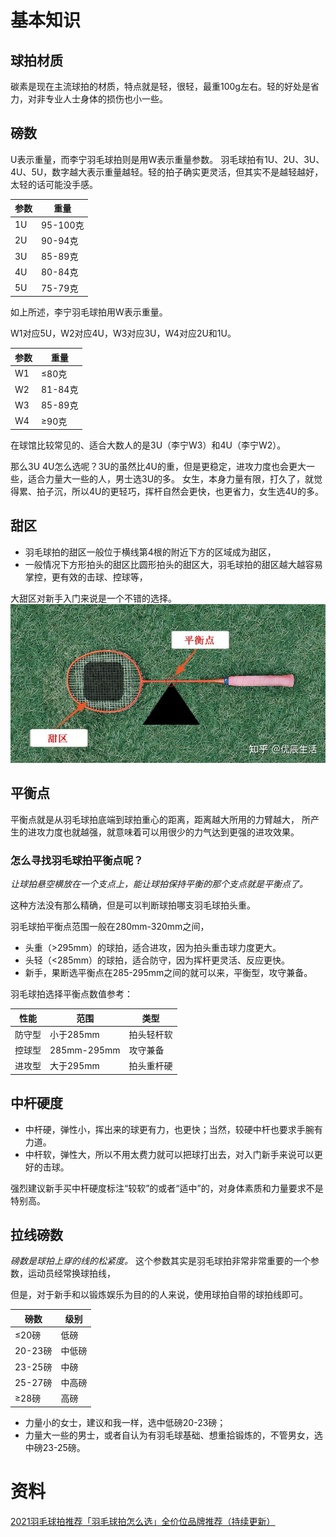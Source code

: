 #

# 基本知识

## 球拍材质

碳素是现在主流球拍的材质，特点就是轻，很轻，最重100g左右。轻的好处是省力，对非专业人士身体的损伤也小一些。

## 磅数

U表示重量，而李宁羽毛球拍则是用W表示重量参数。 羽毛球拍有1U、2U、3U、4U、5U，数字越大表示重量越轻。轻的拍子确实更灵活，但其实不是越轻越好，太轻的话可能没手感。

|参数  |  重量|
|---|---|
|1U|95-100克|	
|2U|90-94克|
|3U|85-89克|
|4U|80-84克|
|5U|75-79克|

如上所述，李宁羽毛球拍用W表示重量。

W1对应5U，W2对应4U，W3对应3U，W4对应2U和1U。

|参数  |  重量|
|---|---|
|W1    |≤80克|
|W2    |81-84克|
|W3    |85-89克|
|W4    |≥90克|

在球馆比较常见的、适合大数人的是3U（李宁W3）和4U（李宁W2）。

那么3U 4U怎么选呢？3U的虽然比4U的重，但是更稳定，进攻力度也会更大一些，适合力量大一些的人，男士选3U的多。 女生，本身力量有限，打久了，就觉得累、拍子沉，所以4U的更轻巧，挥杆自然会更快，也更省力，女生选4U的多。

## 甜区

* 羽毛球拍的甜区一般位于横线第4根的附近下方的区域成为甜区，
* 一般情况下方形拍头的甜区比圆形拍头的甜区大，羽毛球拍的甜区越大越容易掌控，更有效的击球、控球等，

大甜区对新手入门来说是一个不错的选择。
![羽毛球球拍甜区](img/羽毛球球拍甜区.jpg)

## 平衡点

平衡点就是从羽毛球拍底端到球拍重心的距离，距离越大所用的力臂越大， 所产生的进攻力度也就越强，就意味着可以用很少的力气达到更强的进攻效果。

### 怎么寻找羽毛球拍平衡点呢？

*让球拍悬空横放在一个支点上，能让球拍保持平衡的那个支点就是平衡点了。*

这种方法没有那么精确，但是可以判断球拍哪支羽毛球拍头重。

羽毛球拍平衡点范围一般在280mm-320mm之间，

* 头重（>295mm）的球拍，适合进攻，因为拍头重击球力度更大。
* 头轻（<285mm）的球拍，适合防守，因为挥杆更灵活、反应更快。
* 新手，果断选平衡点在285-295mm之间的就可以来，平衡型，攻守兼备。

羽毛球拍选择平衡点数值参考：

|性能|    范围|    类型|
|---|---|---|
|防守型|    小于285mm|    拍头轻杆软|
|控球型|    285mm-295mm|    攻守兼备|
|进攻型|    大于295mm|    拍头重杆硬|

## 中杆硬度

* 中杆硬，弹性小，挥出来的球更有力，也更快；当然，较硬中杆也要求手腕有力道。
* 中杆软，弹性大，所以不用太费力就可以把球打出去，对入门新手来说可以更好的击球。

强烈建议新手买中杆硬度标注“较软”的或者“适中”的，对身体素质和力量要求不是特别高。

## 拉线磅数

*磅数是球拍上穿的线的松紧度。*
这个参数其实是羽毛球拍非常非常重要的一个参数，运动员经常换球拍线，

但是，对于新手和以锻炼娱乐为目的的人来说，使用球拍自带的球拍线即可。

|磅数|    级别|
|---|---|
|≤20磅|    低磅|
|20-23磅|    中低磅|
|23-25磅|    中磅|
|25-27磅|    中高磅|
|≥28磅|    高磅|

* 力量小的女士，建议和我一样，选中低磅20-23磅；
* 力量大一些的男士，或者自认为有羽毛球基础、想重拾锻炼的，不管男女，选中磅23-25磅。

# 资料

[2021羽毛球拍推荐「羽毛球拍怎么选」全价位品牌推荐（持续更新）](https://zhuanlan.zhihu.com/p/363714990?utm_source=wechat_session&utm_medium=social&utm_oi=33972801241088&utm_campaign=shareopn)